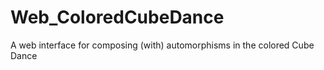 # Web_ColoredCubeDance
A web interface for composing (with) automorphisms in the colored Cube Dance
